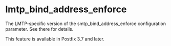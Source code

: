 # lmtp_bind_address_enforce 

 The LMTP-specific version of the smtp_bind_address_enforce
configuration parameter. See there for details. 

 This feature is available in Postfix 3.7 and later. 


